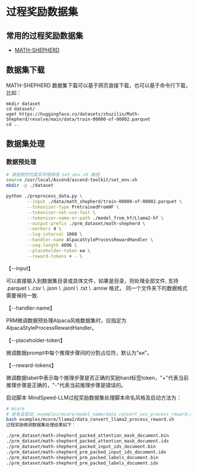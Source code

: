 # 过程奖励数据集

## 常用的过程奖励数据集

- [MATH-SHEPHERD](https://huggingface.co/datasets/zhuzilin/Math-Shepherd)

## 数据集下载

MATH-SHEPHERD 数据集下载可以基于网页直接下载，也可以基于命令行下载，比如：

```shell
mkdir dataset
cd dataset/
wget https://huggingface.co/datasets/zhuzilin/Math-Shepherd/resolve/main/data/train-00000-of-00002.parquet
cd ..
```

## 数据集处理

### 数据预处理

```bash
# 请按照您的真实环境修改 set_env.sh 路径
source /usr/local/Ascend/ascend-toolkit/set_env.sh
mkdir -p ./dataset

python ./preprocess_data.py \
        --input ./data/math_shepherd/train-00000-of-00002.parquet \
        --tokenizer-type PretrainedFromHF \
        --tokenizer-not-use-fast \
        --tokenizer-name-or-path ./model_from_hf/Llama2-hf \
        --output-prefix ./prm_dataset/math-shepherd \
        --workers 4 \
        --log-interval 1000 \
        --handler-name AlpacaStyleProcessRewardHandler \
        --seq-length 4096 \
        --placeholder-token ки \
        --reward-tokens + - \
```

【--input】

可以直接输入到数据集目录或具体文件，如果是目录，则处理全部文件, 支持 .parquet \ .csv \ .json \ .jsonl \ .txt \ .arrow 格式， 同一个文件夹下的数据格式需要保持一致.

【--handler-name】

PRM微调数据预处理Alpaca风格数据集时，应指定为AlpacaStyleProcessRewardHandler。

【--placeholder-token】

微调数据prompt中每个推理步骤间的分割占位符，默认为"ки"。

【--reward-tokens】

微调数据label中表示每个推理步骤是否正确的奖励hard标签token，"+"代表当前推理步骤是正确的，"-"代表当前推理步骤是错误的。

启动脚本
MindSpeed-LLM过程奖励数据集处理脚本命名风格及启动方法为：

```bash
# mcore
# 命名及启动：examples/mcore/model_name/data_convert_xxx_process_reward.sh
bash examples/mcore/llama2/data_convert_llama2_process_reward.sh
过程奖励微调数据集处理结果如下：

./prm_dataset/math-shepherd_packed_attention_mask_document.bin
./prm_dataset/math-shepherd_packed_attention_mask_document.idx
./prm_dataset/math-shepherd_packed_input_ids_document.bin
./prm_dataset/math-shepherd_prm_packed_input_ids_document.idx
./prm_dataset/math-shepherd_prm_packed_labels_document.bin
./prm_dataset/math-shepherd_prm_packed_labels_document.idx
```
